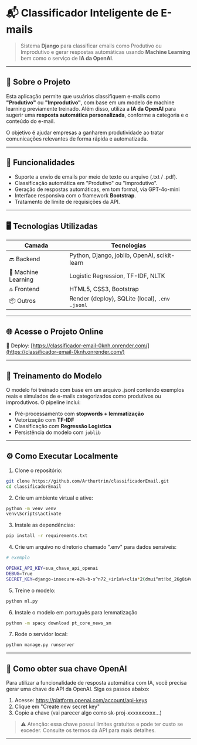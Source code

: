 # 📬 Classificador Inteligente de E-mails

> Sistema **Django** para classificar emails como Produtivo ou Improdutivo e gerar respostas automáticas usando **Machine Learning** bem como o serviço de **IA da OpenAI**.
---

## 📌 Sobre o Projeto

Esta aplicação permite que usuários classifiquem e-mails como **"Produtivo"** ou **"Improdutivo"**, com base em um modelo de machine learning previamente treinado. Além disso, utiliza a **IA da OpenAI** para sugerir uma **resposta automática personalizada**, conforme a categoria e o conteúdo do e-mail.

O objetivo é ajudar empresas a ganharem produtividade ao tratar comunicações relevantes de forma rápida e automatizada.

---

## 🎯 Funcionalidades

- Suporte a envio de emails por meio de texto ou arquivo (.txt / .pdf).
- Classificação automática em "Produtivo" ou "Improdutivo".
- Geração de respostas automáticas, em tom formal, via GPT-4o-mini
- Interface responsiva com o framework **Bootstrap**.
- Tratamento de limite de requisições da API.

---

## 🖥️ Tecnologias Utilizadas

| Camada | Tecnologias |
|--------|-------------|
| 🔙 Backend | Python, Django, joblib, OpenAI, scikit-learn |
| 🔮 Machine Learning | Logistic Regression, TF-IDF, NLTK |
| 🔝 Frontend | HTML5, CSS3, Bootstrap |
| 📦 Outros | Render (deploy), SQLite (local), `.env` `.jsonl`|

---

## 🌐 Acesse o Projeto Online

🔗 Deploy: [https://classificador-email-0knh.onrender.com/](https://classificador-email-0knh.onrender.com/)

---

## 🧠 Treinamento do Modelo

O modelo foi treinado com base em um arquivo .jsonl contendo exemplos reais e simulados de e-mails categorizados como produtivos ou improdutivos. O pipeline inclui:

- Pré-processamento com **stopwords + lemmatização**
- Vetorização com **TF-IDF**
- Classificação com **Regressão Logística**
- Persistência do modelo com `joblib`

---

## ⚙️ Como Executar Localmente

1. Clone o repositório:

```bash
git clone https://github.com/Arthurtrin/classificadorEmail.git
cd classificadorEmail
```

2. Crie um ambiente virtual e ative:

```bash
python -m venv venv
venv\Scripts\activate     
```

3. Instale as dependências:

```bash
pip install -r requirements.txt
```

4. Crie um arquivo no diretorio chamado ".env" para dados sensiveis:

```bash
# exemplo

OPENAI_API_KEY=sua_chave_api_openai
DEBUG=True
SECRET_KEY=django-insecure-e2%-b-s^n72_+ir1a%+clia*2(dmui^mt!bd_26g8i#qmm(tk%

```

5. Treine o modelo:

```bash
python ml.py
```

6. Instale o modelo em português para lemmatização

```bash
python -m spacy download pt_core_news_sm
```

7. Rode o servidor local:

```bash
python manage.py runserver
```

---

## 🔑 Como obter sua chave OpenAI

Para utilizar a funcionalidade de resposta automática com IA, você precisa gerar uma chave de API da OpenAI. Siga os passos abaixo:

1. Acesse: https://platform.openai.com/account/api-keys
2. Clique em "Create new secret key"
3. Copie a chave (vai parecer algo como sk-proj-xxxxxxxxxx...)

> ⚠️ Atenção: essa chave possui limites gratuitos e pode ter custo se exceder. Consulte os termos da API para mais detalhes.

---
